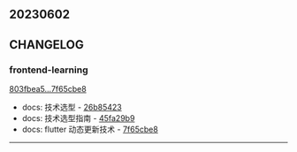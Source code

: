 ## 20230602

## CHANGELOG

### frontend-learning

[803fbea5...7f65cbe8](https://github.com/zhbhun/frontend-learning/compare/803fbea5...7f65cbe8)

* docs: 技术选型 - [26b85423](https://github.com/zhbhun/frontend-learning/commit/26b85423de16833356b342b4bbbb09ed6bae52dc)
* docs: 技术选型指南 - [45fa29b9](https://github.com/zhbhun/frontend-learning/commit/45fa29b964294ea3c055141c5585fb31d3d632d4)
* docs: flutter 动态更新技术 - [7f65cbe8](https://github.com/zhbhun/frontend-learning/commit/7f65cbe8f2eb58d97f551ca4cdd249c6e457af2f)

---

